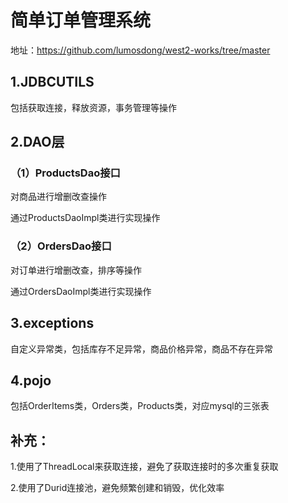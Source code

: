 # 简单订单管理系统 
地址：https://github.com/lumosdong/west2-works/tree/master

## 1.JDBCUTILS

包括获取连接，释放资源，事务管理等操作

## 2.DAO层

### （1）ProductsDao接口

对商品进行增删改查操作

通过ProductsDaoImpl类进行实现操作

### （2）OrdersDao接口

对订单进行增删改查，排序等操作

通过OrdersDaoImpl类进行实现操作

## 3.exceptions

自定义异常类，包括库存不足异常，商品价格异常，商品不存在异常

## 4.pojo

包括OrderItems类，Orders类，Products类，对应mysql的三张表



## 补充：

1.使用了ThreadLocal来获取连接，避免了获取连接时的多次重复获取

2.使用了Durid连接池，避免频繁创建和销毁，优化效率

